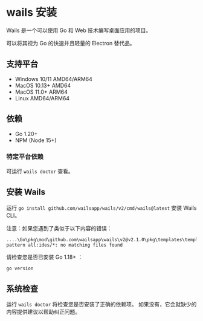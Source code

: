 # wails 安装

Wails 是一个可以使用 Go 和 Web 技术编写桌面应用的项目。

可以将其视为 Go 的快速并且轻量的 Electron 替代品。

## 支持平台

- Windows 10/11 AMD64/ARM64
- MacOS 10.13+ AMD64
- MacOS 11.0+ ARM64
- Linux AMD64/ARM64

## 依赖

- Go 1.20+
- NPM (Node 15+)

### 特定平台依赖

可运行 `wails doctor` 查看。

## 安装 Wails

运行 `go install github.com/wailsapp/wails/v2/cmd/wails@latest` 安装 Wails CLI。

注意：如果您遇到了类似于以下内容的错误：

```
....\Go\pkg\mod\github.com\wailsapp\wails\v2@v2.1.0\pkg\templates\templates.go:28:12: pattern all:ides/*: no matching files found
```

请检查您是否已安装 Go 1.18+ ︰

```sh
go version
```

## 系统检查

运行 `wails doctor` 将检查您是否安装了正确的依赖项。 如果没有，它会就缺少的内容提供建议以帮助纠正问题。
